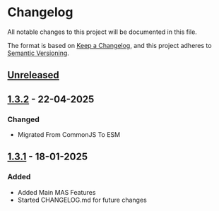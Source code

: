 # Changelog

All notable changes to this project will be documented in this file.

The format is based on [Keep a Changelog](https://keepachangelog.com/en/1.1.0/),
and this project adheres to [Semantic Versioning](https://semver.org/spec/v2.0.0.html).

## [Unreleased]

## [1.3.2] - 22-04-2025

### Changed
 - Migrated From CommonJS To ESM

## [1.3.1] - 18-01-2025

### Added

- Added Main MAS Features
- Started CHANGELOG.md for future changes


[unreleased]: https://github.com/jackcooperdev/CauldronAuthentication/compare/master...development
[1.3.1]: https://github.com/jackcooperdev/CauldronAuthentication/compare/1.3.0...1.3.1
[1.3.2]: https://github.com/jackcooperdev/CauldronAuthentication/compare/1.3.1...1.3.2
